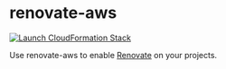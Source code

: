 # renovate-aws

[![Launch CloudFormation Stack](https://s3.amazonaws.com/cloudformation-examples/cloudformation-launch-stack.png)](https://console.aws.amazon.com/cloudformation/home#/stacks/new?stackName=renovate&templateURL=https://s3-eu-west-1.amazonaws.com/renovate-aws/cf-template/LATEST/renovate.yml)

Use renovate-aws to enable [Renovate] on your projects.


[Renovate]: https://github.com/renovatebot/renovate
